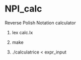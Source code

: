 # NPI_calc
 Reverse Polish Notation calculator

1) lex calc.lx
2) make

3) ./calculatrice < expr_input
